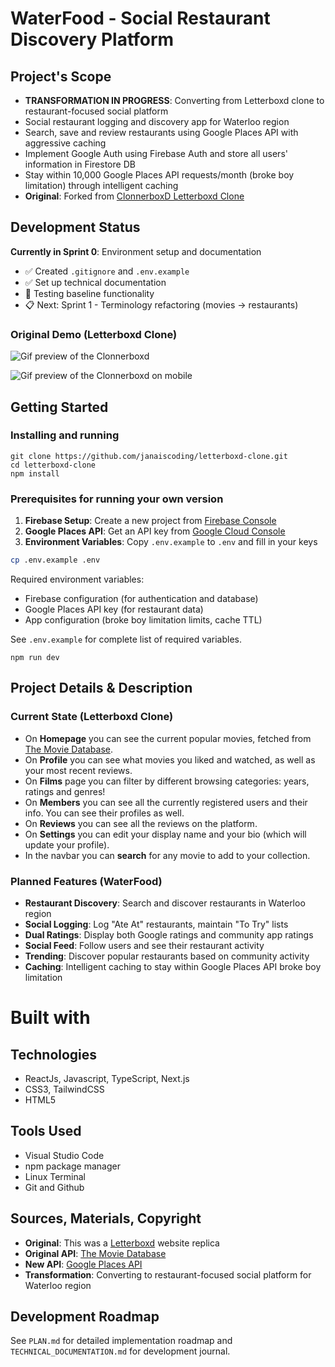 # WaterFood - Social Restaurant Discovery Platform

## Project's Scope

- **TRANSFORMATION IN PROGRESS**: Converting from Letterboxd clone to restaurant-focused social platform
- Social restaurant logging and discovery app for Waterloo region
- Search, save and review restaurants using Google Places API with aggressive caching
- Implement Google Auth using Firebase Auth and store all users' information in Firestore DB
- Stay within 10,000 Google Places API requests/month (broke boy limitation) through intelligent caching
- **Original**: Forked from [ClonnerboxD Letterboxd Clone](https://github.com/janaiscoding/letterboxd-clone)

## Development Status

**Currently in Sprint 0**: Environment setup and documentation
- ✅ Created `.gitignore` and `.env.example`
- ✅ Set up technical documentation
- 🔄 Testing baseline functionality
- 📋 Next: Sprint 1 - Terminology refactoring (movies → restaurants)

### Original Demo (Letterboxd Clone)

![Gif preview of the Clonnerboxd](./assets/clonnerboxd-preview-desktop.gif)

![Gif preview of the Clonnerboxd on mobile](./assets/clonnerboxd-mobile-preview.gif)

## Getting Started

### Installing and running

```
git clone https://github.com/janaiscoding/letterboxd-clone.git
cd letterboxd-clone
npm install
```

### Prerequisites for running your own version

1. **Firebase Setup**: Create a new project from [Firebase Console](https://console.firebase.google.com/u/0/)
2. **Google Places API**: Get an API key from [Google Cloud Console](https://console.cloud.google.com/)
3. **Environment Variables**: Copy `.env.example` to `.env` and fill in your keys

```bash
cp .env.example .env
```

Required environment variables:
- Firebase configuration (for authentication and database)
- Google Places API key (for restaurant data)
- App configuration (broke boy limitation limits, cache TTL)

See `.env.example` for complete list of required variables.

```
npm run dev
```

## Project Details & Description

### Current State (Letterboxd Clone)
- On **Homepage** you can see the current popular movies, fetched from [The Movie Database](https://www.themoviedb.org/).
- On **Profile** you can see what movies you liked and watched, as well as your most recent reviews.
- On **Films** page you can filter by different browsing categories: years, ratings and genres!
- On **Members** you can see all the currently registered users and their info. You can see their profiles as well.
- On **Reviews** you can see all the reviews on the platform.
- On **Settings** you can edit your display name and your bio (which will update your profile).
- In the navbar you can **search** for any movie to add to your collection.

### Planned Features (WaterFood)
- **Restaurant Discovery**: Search and discover restaurants in Waterloo region
- **Social Logging**: Log "Ate At" restaurants, maintain "To Try" lists
- **Dual Ratings**: Display both Google ratings and community app ratings
- **Social Feed**: Follow users and see their restaurant activity
- **Trending**: Discover popular restaurants based on community activity
- **Caching**: Intelligent caching to stay within Google Places API broke boy limitation

# Built with

## Technologies

- ReactJs, Javascript, TypeScript, Next.js
- CSS3, TailwindCSS
- HTML5

## Tools Used

- Visual Studio Code
- npm package manager
- Linux Terminal
- Git and Github

## Sources, Materials, Copyright

- **Original**: This was a [Letterboxd](https://letterboxd.com/) website replica
- **Original API**: [The Movie Database](https://www.themoviedb.org/)
- **New API**: [Google Places API](https://developers.google.com/maps/documentation/places/web-service)
- **Transformation**: Converting to restaurant-focused social platform for Waterloo region

## Development Roadmap

See `PLAN.md` for detailed implementation roadmap and `TECHNICAL_DOCUMENTATION.md` for development journal.
